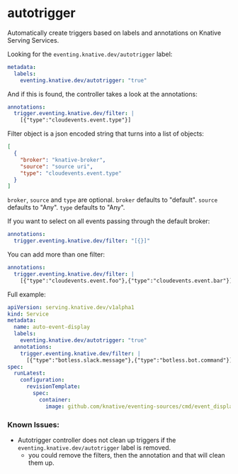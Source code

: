 # autotrigger

Automatically create triggers based on labels and annotations on Knative
Serving Services.

Looking for the `eventing.knative.dev/autotrigger` label:

```yaml
metadata:
  labels:
    eventing.knative.dev/autotrigger: "true"
```

And if this is found, the controller takes a look at the annotations:

```yaml
annotations:
  trigger.eventing.knative.dev/filter: |
    [{"type":"cloudevents.event.type"}]
```

Filter object is a json encoded string that turns into a list of objects:

```json
[
  {
    "broker": "knative-broker",
    "source": "source uri",
    "type": "cloudevents.event.type"
  }
]
```

`broker`, `source` and `type` are optional. `broker` defaults to "default".
`source` defaults to "Any". `type` defaults to "Any".

If you want to select on all events passing through the default broker:

```yaml
annotations:
  trigger.eventing.knative.dev/filter: "[{}]"
```

You can add more than one filter:

```yaml
annotations:
  trigger.eventing.knative.dev/filter: |
    [{"type":"cloudevents.event.foo"},{"type":"cloudevents.event.bar"}]
```

Full example:

```yaml
apiVersion: serving.knative.dev/v1alpha1
kind: Service
metadata:
  name: auto-event-display
  labels:
    eventing.knative.dev/autotrigger: "true"
  annotations:
    trigger.eventing.knative.dev/filter: |
      [{"type":"botless.slack.message"},{"type":"botless.bot.command"}]
spec:
  runLatest:
    configuration:
      revisionTemplate:
        spec:
          container:
            image: github.com/knative/eventing-sources/cmd/event_display
```

### Known Issues:

- Autotrigger controller does not clean up triggers if the
  `eventing.knative.dev/autotrigger` label is removed.
  - you could remove the filters, then the annotation and that will clean them
    up.
